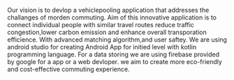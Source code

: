 Our vision is to devlop a vehiclepooling application that addresses the challanges of morden commuting. Aim of this innovative application is to connect individual people with similar travel routes reduce traffic congestion,lower carbon emission and enhance overall transporation efficience. With advanced matching algorithm,and user saftey. We are using android studio for creating Android App for initied level with kotlin programming  language. For a data storing we are using firebase provided by google for a app or a web devloper. we aim to create more eco-friendly and cost-effective commuting experience.

